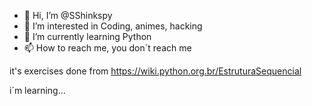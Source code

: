 - 👋 Hi, I’m @SShinkspy
- 👀 I’m interested in Coding, animes, hacking
- 🌱 I’m currently learning Python
- 📫 How to reach me, you don´t reach me

it's exercises done from https://wiki.python.org.br/EstruturaSequencial

i´m learning...
